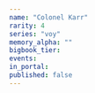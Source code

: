```yaml
---
name: "Colonel Karr"
rarity: 4
series: "voy"
memory_alpha: ""
bigbook_tier:
events:
in_portal:
published: false
---
```

